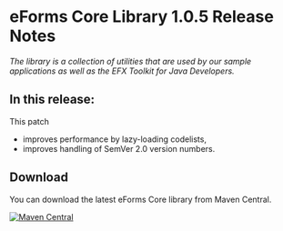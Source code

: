 # eForms Core Library 1.0.5 Release Notes

_The library is a collection of utilities that are used by our sample applications as well as the EFX Toolkit for Java Developers._

## In this release:
This patch 
- improves performance by lazy-loading codelists,
- improves handling of SemVer 2.0 version numbers.

## Download

You can download the latest eForms Core library from Maven Central.

[![Maven Central](https://img.shields.io/maven-central/v/eu.europa.ted.eforms/eforms-core-java?label=Download%20&style=flat-square)](https://search.maven.org/search?q=g:%22eu.europa.ted.eforms%22%20AND%20a:%22eforms-core-java%22)
